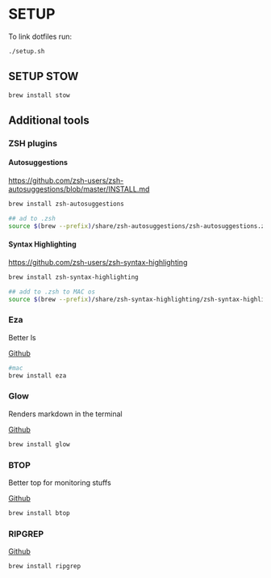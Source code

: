# SETUP

To link dotfiles run:
```bash
./setup.sh
```

## SETUP STOW

```bash
brew install stow
```

## Additional tools

### ZSH plugins

#### Autosuggestions

https://github.com/zsh-users/zsh-autosuggestions/blob/master/INSTALL.md

```bash
brew install zsh-autosuggestions

## ad to .zsh
source $(brew --prefix)/share/zsh-autosuggestions/zsh-autosuggestions.zsh
```

#### Syntax Highlighting

https://github.com/zsh-users/zsh-syntax-highlighting

```bash
brew install zsh-syntax-highlighting

## add to .zsh to MAC os
source $(brew --prefix)/share/zsh-syntax-highlighting/zsh-syntax-highlighting.zsh
```


### Eza
Better ls

[Github](https://github.com/aristocratos/btop)

```bash
#mac
brew install eza

```

### Glow
Renders markdown in the terminal

[Github](https://github.com/aristocratos/btop)
```bash
brew install glow
```

### BTOP

Better top for monitoring stuffs

[Github](https://github.com/aristocratos/btop)

```bash
brew install btop
```

### RIPGREP

[Github](https://github.com/BurntSushi/ripgrep#installation)

```bash
brew install ripgrep
```

